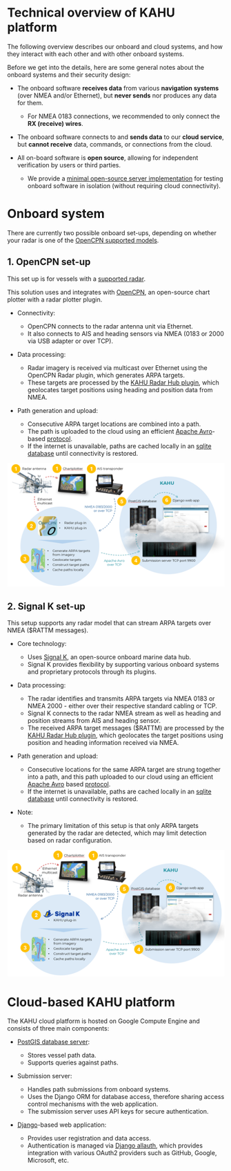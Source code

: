 # Technical overview of KAHU platform

The following overview describes our onboard and cloud systems, and
how they interact with each other and with other onboard systems.

Before we get into the details, here are some general notes about
the onboard systems and their security design:

* The onboard software **receives data** from various **navigation systems**
  (over NMEA and/or Ethernet), but **never sends** nor produces any data
  for them.

  * For NMEA 0183 connections, we recommended to only connect the **RX (receive) wires**.

* The onboard software connects to and **sends data** to our **cloud
  service**, but **cannot receive** data, commands, or connections from the cloud.

* All on-board software is **open source**, allowing for independent verification by users or third parties.

  * We provide a [minimal open-source server implementation](https://github.com/KAHU-radar/radarhub-opencpn/tree/master/server) for testing onboard software in isolation (without requiring cloud connectivity).

# Onboard system

There are currently two possible onboard set-ups, depending on whether your radar is one of the [OpenCPN supported
models](https://github.com/opencpn-radar-pi/radar_pi/wiki).

## 1. OpenCPN set-up

This set up is for vessels with a [supported
radar](https://github.com/opencpn-radar-pi/radar_pi/wiki).

This solution uses and integrates with [OpenCPN](https://opencpn.org),
an open-source chart plotter with a radar plotter plugin.

* Connectivity:
  * OpenCPN connects to the radar antenna unit via Ethernet.
  * It also connects to AIS and heading sensors via NMEA (0183 or 2000 via USB adapter or over TCP).

* Data processing:
  * Radar imagery is received via multicast over Ethernet using the OpenCPN Radar plugin, which generates ARPA targets.
  * These targets are processed by the [KAHU Radar Hub plugin](https://github.com/KAHU-radar/radarhub-opencpn), which geolocates target positions using heading and position data from NMEA.

* Path generation and upload:
  * Consecutive ARPA target locations are combined into a path.
  * The path is uploaded to the cloud using an efficient [Apache Avro](https://avro.apache.org/)-based [protocol](https://github.com/KAHU-radar/radarhub-opencpn/blob/master/data/proto_avro.json).
  * If the internet is unavailable, paths are cached locally in an [sqlite database](https://sqlite.org/) until connectivity is restored.

![Alternative 1 overview](Tech-Overview-Alt-1.png)

## 2. Signal K set-up

This setup supports any radar model that can stream ARPA targets over NMEA ($RATTM messages).

* Core technology:
  * Uses [Signal K](https://signalk.org/), an open-source onboard marine data hub.
  * Signal K provides flexibility by supporting various onboard systems and proprietary protocols through its plugins.

* Data processing:
  * The radar identifies and transmits ARPA targets via NMEA 0183 or NMEA 2000 - either over their
respective standard cabling or TCP.
  * Signal K connects to the radar NMEA stream as well as heading and position streams from AIS and heading sensor.
  * The received ARPA target messages ($RATTM) are processed by the [KAHU Radar Hub plugin](https://github.com/KAHU-radar/radarhub-signalk), which geolocates the target positions using position and heading information received via NMEA.

* Path generation and upload:
  * Consecutive locations for the same ARPA target are strung together into a path, and this path uploaded to our cloud using an efficient [Apache Avro](https://avro.apache.org/) based [protocol](https://github.com/KAHU-radar/radarhub-opencpn/blob/master/data/proto_avro.json).
  * If the internet is unavailable, paths are cached locally in an [sqlite database](https://sqlite.org/) until connectivity is restored.

* Note:
  * The primary limitation of this setup is that only ARPA targets generated by the radar are detected, which may limit detection based on radar configuration.

![Alternative 2 overview](Tech-Overview-Alt-2.png)

# Cloud-based KAHU platform

The KAHU cloud platform is hosted on Google Compute Engine and consists of three main components:

* [PostGIS database server](https://postgis.net/):
  * Stores vessel path data.
  * Supports queries against paths.

* Submission server:
  * Handles path submissions from onboard systems.
  * Uses the Django ORM for database access, therefore sharing access control mechanisms with the web application.
  * The submission server uses API keys for secure authentication.

* [Django](https://www.djangoproject.com/)-based web application:
  * Provides user registration and data access.
  * Authentication is managed via [Django allauth](https://allauth.org/), which provides integration with various OAuth2 providers such as GitHub, Google, Microsoft, etc.
